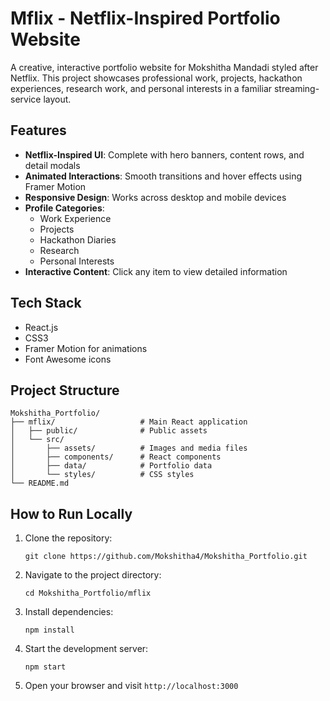 # Mflix - Netflix-Inspired Portfolio Website

A creative, interactive portfolio website for Mokshitha Mandadi styled after Netflix. This project showcases professional work, projects, hackathon experiences, research work, and personal interests in a familiar streaming-service layout.

## Features

- **Netflix-Inspired UI**: Complete with hero banners, content rows, and detail modals
- **Animated Interactions**: Smooth transitions and hover effects using Framer Motion
- **Responsive Design**: Works across desktop and mobile devices
- **Profile Categories**: 
  - Work Experience
  - Projects
  - Hackathon Diaries
  - Research
  - Personal Interests
- **Interactive Content**: Click any item to view detailed information

## Tech Stack

- React.js
- CSS3
- Framer Motion for animations
- Font Awesome icons

## Project Structure

```
Mokshitha_Portfolio/
├── mflix/                   # Main React application
│   ├── public/              # Public assets
│   └── src/
│       ├── assets/          # Images and media files
│       ├── components/      # React components
│       ├── data/            # Portfolio data
│       └── styles/          # CSS styles
└── README.md
```

## How to Run Locally

1. Clone the repository:
   ```
   git clone https://github.com/Mokshitha4/Mokshitha_Portfolio.git
   ```

2. Navigate to the project directory:
   ```
   cd Mokshitha_Portfolio/mflix
   ```

3. Install dependencies:
   ```
   npm install
   ```

4. Start the development server:
   ```
   npm start
   ```

5. Open your browser and visit `http://localhost:3000`
